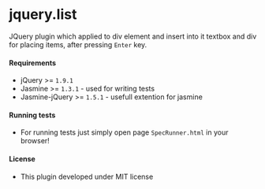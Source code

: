 jquery.list
===========

JQuery plugin which applied to div element and insert into it textbox and div for placing items, after pressing ```Enter``` key.

#### Requirements
* jQuery         >= ```1.9.1```
* Jasmine        >= ```1.3.1``` - used for writing tests
* Jasmine-jQuery >= ```1.5.1``` - usefull extention for jasmine

#### Running tests
* For running tests just simply open page ```SpecRunner.html``` in your browser!

#### License
* This plugin developed under MIT license
